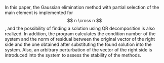 In this paper, the Gaussian elimination method with partial selection of the main element is implemented for $$ n \cross n $$, and the possibility of finding a solution using QR decomposition is also realized. In addition, the program calculates the condition number of the system and the norm of residual between the original vector of the right side and the one obtained after substituting the found solution into the system. Also, an arbitrary perturbation of the vector of the right side is introduced into the system to assess the stability of the methods.
